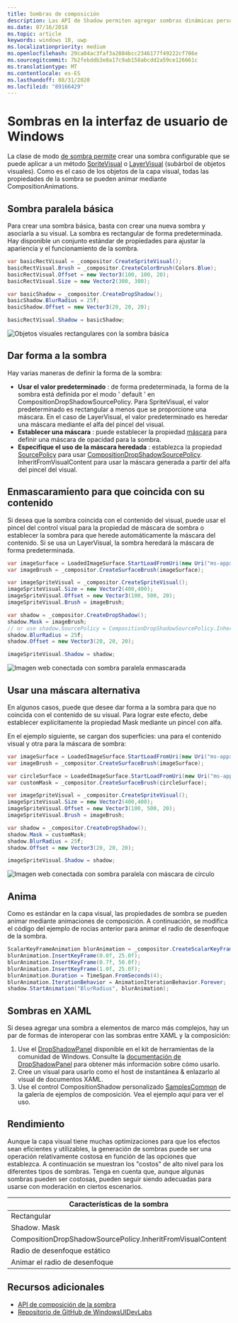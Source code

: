 ```yaml
---
title: Sombras de composición
description: Las API de Shadow permiten agregar sombras dinámicas personalizables al contenido de la interfaz de usuario.
ms.date: 07/16/2018
ms.topic: article
keywords: windows 10, uwp
ms.localizationpriority: medium
ms.openlocfilehash: 29ca04ac3faf3a2884bcc2346177f49222cf786e
ms.sourcegitcommit: 7b2febddb3e8a17c9ab158abcdd2a59ce126661c
ms.translationtype: MT
ms.contentlocale: es-ES
ms.lasthandoff: 08/31/2020
ms.locfileid: "89166429"
---
```

# <a name="shadows-in-windows-ui"></a>Sombras en la interfaz de usuario de Windows

La clase de modo [de sombra permite](/uwp/api/Windows.UI.Composition.DropShadow) crear una sombra configurable que se puede aplicar a un método [SpriteVisual](/uwp/api/windows.ui.composition.spritevisual) o [LayerVisual](/uwp/api/windows.ui.composition.layervisual) (subárbol de objetos visuales). Como es el caso de los objetos de la capa visual, todas las propiedades de la sombra se pueden animar mediante CompositionAnimations.

## <a name="basic-drop-shadow"></a>Sombra paralela básica

Para crear una sombra básica, basta con crear una nueva sombra y asociarla a su visual. La sombra es rectangular de forma predeterminada. Hay disponible un conjunto estándar de propiedades para ajustar la apariencia y el funcionamiento de la sombra.

```cs
var basicRectVisual = _compositor.CreateSpriteVisual();
basicRectVisual.Brush = _compositor.CreateColorBrush(Colors.Blue);
basicRectVisual.Offset = new Vector3(100, 100, 20);
basicRectVisual.Size = new Vector2(300, 300);

var basicShadow = _compositor.CreateDropShadow();
basicShadow.BlurRadius = 25f;
basicShadow.Offset = new Vector3(20, 20, 20);

basicRectVisual.Shadow = basicShadow;
```

![Objetos visuales rectangulares con la sombra básica](images/rectangular-dropshadow.png)

## <a name="shaping-the-shadow"></a>Dar forma a la sombra

Hay varias maneras de definir la forma de la sombra:

- **Usar el valor predeterminado** : de forma predeterminada, la forma de la sombra está definida por el modo ' default ' en CompositionDropShadowSourcePolicy. Para SpriteVisual, el valor predeterminado es rectangular a menos que se proporcione una máscara. En el caso de LayerVisual, el valor predeterminado es heredar una máscara mediante el alfa del pincel del visual.
- **Establecer una máscara** : puede establecer la propiedad [máscara](/uwp/api/windows.ui.composition.dropshadow.mask) para definir una máscara de opacidad para la sombra.
- **Especifique el uso de la máscara heredada** : establezca la propiedad [SourcePolicy](/uwp/api/windows.ui.composition.dropshadow.sourcepolicy) para usar [CompositionDropShadowSourcePolicy](/uwp/api/windows.ui.composition.compositiondropshadowsourcepolicy). InheritFromVisualContent para usar la máscara generada a partir del alfa del pincel del visual.

## <a name="masking-to-match-your-content"></a>Enmascaramiento para que coincida con su contenido

Si desea que la sombra coincida con el contenido del visual, puede usar el pincel del control visual para la propiedad de máscara de sombra o establecer la sombra para que herede automáticamente la máscara del contenido. Si se usa un LayerVisual, la sombra heredará la máscara de forma predeterminada.

```cs
var imageSurface = LoadedImageSurface.StartLoadFromUri(new Uri("ms-appx:///Assets/myImage.png"));
var imageBrush = _compositor.CreateSurfaceBrush(imageSurface);

var imageSpriteVisual = _compositor.CreateSpriteVisual();
imageSpriteVisual.Size = new Vector2(400,400);
imageSpriteVisual.Offset = new Vector3(100, 500, 20);
imageSpriteVisual.Brush = imageBrush;

var shadow = _compositor.CreateDropShadow();
shadow.Mask = imageBrush;
// or use shadow.SourcePolicy = CompositionDropShadowSourcePolicy.InheritFromVisualContent;
shadow.BlurRadius = 25f;
shadow.Offset = new Vector3(20, 20, 20);

imageSpriteVisual.Shadow = shadow;
```

![Imagen web conectada con sombra paralela enmascarada](images/ms-brand-web-dropshadow.png)

## <a name="using-an-alternative-mask"></a>Usar una máscara alternativa

En algunos casos, puede que desee dar forma a la sombra para que no coincida con el contenido de su visual. Para lograr este efecto, debe establecer explícitamente la propiedad Mask mediante un pincel con alfa.

En el ejemplo siguiente, se cargan dos superficies: una para el contenido visual y otra para la máscara de sombra:

```cs
var imageSurface = LoadedImageSurface.StartLoadFromUri(new Uri("ms-appx:///Assets/myImage.png"));
var imageBrush = _compositor.CreateSurfaceBrush(imageSurface);

var circleSurface = LoadedImageSurface.StartLoadFromUri(new Uri("ms-appx:///Assets/myCircleImage.png"));
var customMask = _compositor.CreateSurfaceBrush(circleSurface);

var imageSpriteVisual = _compositor.CreateSpriteVisual();
imageSpriteVisual.Size = new Vector2(400,400);
imageSpriteVisual.Offset = new Vector3(100, 500, 20);
imageSpriteVisual.Brush = imageBrush;

var shadow = _compositor.CreateDropShadow();
shadow.Mask = customMask;
shadow.BlurRadius = 25f;
shadow.Offset = new Vector3(20, 20, 20);

imageSpriteVisual.Shadow = shadow;
```

![Imagen web conectada con sombra paralela con máscara de círculo](images/ms-brand-web-masked-dropshadow.png)

## <a name="animating"></a>Anima

Como es estándar en la capa visual, las propiedades de sombra se pueden animar mediante animaciones de composición. A continuación, se modifica el código del ejemplo de rocias anterior para animar el radio de desenfoque de la sombra.

```cs
ScalarKeyFrameAnimation blurAnimation = _compositor.CreateScalarKeyFrameAnimation();
blurAnimation.InsertKeyFrame(0.0f, 25.0f);
blurAnimation.InsertKeyFrame(0.7f, 50.0f);
blurAnimation.InsertKeyFrame(1.0f, 25.0f);
blurAnimation.Duration = TimeSpan.FromSeconds(4);
blurAnimation.IterationBehavior = AnimationIterationBehavior.Forever;
shadow.StartAnimation("BlurRadius", blurAnimation);
```

## <a name="shadows-in-xaml"></a>Sombras en XAML

Si desea agregar una sombra a elementos de marco más complejos, hay un par de formas de interoperar con las sombras entre XAML y la composición:

1. Use el [DropShadowPanel](https://github.com/windows-toolkit/WindowsCommunityToolkit/blob/master/Microsoft.Toolkit.Uwp.UI.Controls/DropShadowPanel/DropShadowPanel.Properties.cs) disponible en el kit de herramientas de la comunidad de Windows. Consulte la [documentación de DropShadowPanel](/windows/uwpcommunitytoolkit/controls/DropShadowPanel) para obtener más información sobre cómo usarlo.
1. Cree un visual para usarlo como el host de instantánea & enlazarlo al visual de documentos XAML.
1. Use el control CompositionShadow personalizado [SamplesCommon](https://github.com/microsoft/WindowsCompositionSamples/tree/master/SamplesCommon/SamplesCommon) de la galería de ejemplos de composición. Vea el ejemplo aquí para ver el uso.

## <a name="performance"></a>Rendimiento

Aunque la capa visual tiene muchas optimizaciones para que los efectos sean eficientes y utilizables, la generación de sombras puede ser una operación relativamente costosa en función de las opciones que establezca. A continuación se muestran los "costos" de alto nivel para los diferentes tipos de sombras. Tenga en cuenta que, aunque algunas sombras pueden ser costosas, pueden seguir siendo adecuadas para usarse con moderación en ciertos escenarios.

Características de la sombra| Coste
------------- | -------------
Rectangular    | Bajo
Shadow. Mask      | Alto
CompositionDropShadowSourcePolicy.InheritFromVisualContent | Alto
Radio de desenfoque estático | Bajo
Animar el radio de desenfoque | Alto

## <a name="additional-resources"></a>Recursos adicionales

- [API de composición de la sombra](/uwp/api/Windows.UI.Composition.DropShadow)
- [Repositorio de GitHub de WindowsUIDevLabs](https://github.com/microsoft/WindowsCompositionSamples)